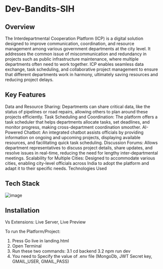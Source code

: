 # Dev-Bandits-SIH
## Overview 
The Interdepartmental Cooperation Platform (ICP) is a digital solution designed to improve communication, coordination, and resource management among various government departments at the city level. It addresses the common issue of miscommunication and redundancy in projects such as public infrastructure maintenance, where multiple departments often need to work together. ICP enables seamless data exchange, task scheduling, and collaborative project management to ensure that different departments work in harmony, ultimately saving resources and reducing project delays.

## Key Features

Data and Resource Sharing: Departments can share critical data, like the status of pipelines or road repairs, allowing others to plan around these projects efficiently. Task Scheduling and Coordination: The platform offers a task scheduler that helps departments allocate tasks, set deadlines, and monitor progress, making cross-department coordination smoother. AI-Powered Chatbot: An integrated chatbot assists officials by providing information on ongoing and upcoming projects, displaying available resources, and facilitating quick task scheduling. Discussion Forums: Allows department representatives to discuss project details, share updates, and resolve issues in real-time, reducing the need for lengthy inter-departmental meetings. Scalability for Multiple Cities: Designed to accommodate various cities, enabling city-level officials across India to adopt the platform and adapt it to their specific needs. Technologies Used

## Tech Stack

![image](https://github.com/user-attachments/assets/b3b201ab-b8a2-4be5-a627-582f8cf26e60)

## Installation
Vs Extensions: Live Server, Live Preview

To run the Platform/Project: 
1. Press Go live in landing.html
2. Open Terminal
3. Run these two commands:
   3.1 cd backend
   3.2 npm run dev
4. You need to Specify the value of .env file (MongoDb, JWT Secret key, GMAIL_USER, GMAIL_PASS)


   
